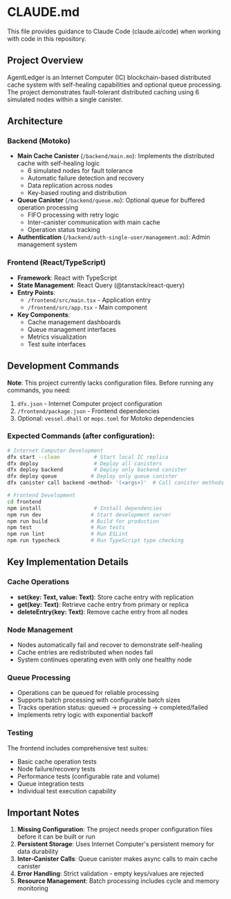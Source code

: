 # CLAUDE.md

This file provides guidance to Claude Code (claude.ai/code) when working with code in this repository.

## Project Overview

AgentLedger is an Internet Computer (IC) blockchain-based distributed cache system with self-healing capabilities and optional queue processing. The project demonstrates fault-tolerant distributed caching using 6 simulated nodes within a single canister.

## Architecture

### Backend (Motoko)
- **Main Cache Canister** (`/backend/main.mo`): Implements the distributed cache with self-healing logic
  - 6 simulated nodes for fault tolerance
  - Automatic failure detection and recovery
  - Data replication across nodes
  - Key-based routing and distribution
- **Queue Canister** (`/backend/queue.mo`): Optional queue for buffered operation processing
  - FIFO processing with retry logic
  - Inter-canister communication with main cache
  - Operation status tracking
- **Authentication** (`/backend/auth-single-user/management.mo`): Admin management system

### Frontend (React/TypeScript)
- **Framework**: React with TypeScript
- **State Management**: React Query (@tanstack/react-query)
- **Entry Points**: 
  - `/frontend/src/main.tsx` - Application entry
  - `/frontend/src/app.tsx` - Main component
- **Key Components**:
  - Cache management dashboards
  - Queue management interfaces
  - Metrics visualization
  - Test suite interfaces

## Development Commands

**Note**: This project currently lacks configuration files. Before running any commands, you need:
1. `dfx.json` - Internet Computer project configuration
2. `/frontend/package.json` - Frontend dependencies
3. Optional: `vessel.dhall` or `mops.toml` for Motoko dependencies

### Expected Commands (after configuration):
```bash
# Internet Computer Development
dfx start --clean           # Start local IC replica
dfx deploy                  # Deploy all canisters
dfx deploy backend          # Deploy only backend canister
dfx deploy queue           # Deploy only queue canister
dfx canister call backend <method> '(<args>)'  # Call canister methods

# Frontend Development
cd frontend
npm install                 # Install dependencies
npm run dev                # Start development server
npm run build              # Build for production
npm test                   # Run tests
npm run lint               # Run ESLint
npm run typecheck          # Run TypeScript type checking
```

## Key Implementation Details

### Cache Operations
- **set(key: Text, value: Text)**: Store cache entry with replication
- **get(key: Text)**: Retrieve cache entry from primary or replica
- **deleteEntry(key: Text)**: Remove cache entry from all nodes

### Node Management
- Nodes automatically fail and recover to demonstrate self-healing
- Cache entries are redistributed when nodes fail
- System continues operating even with only one healthy node

### Queue Processing
- Operations can be queued for reliable processing
- Supports batch processing with configurable batch sizes
- Tracks operation status: queued → processing → completed/failed
- Implements retry logic with exponential backoff

### Testing
The frontend includes comprehensive test suites:
- Basic cache operation tests
- Node failure/recovery tests
- Performance tests (configurable rate and volume)
- Queue integration tests
- Individual test execution capability

## Important Notes

1. **Missing Configuration**: The project needs proper configuration files before it can be built or run
2. **Persistent Storage**: Uses Internet Computer's persistent memory for data durability
3. **Inter-Canister Calls**: Queue canister makes async calls to main cache canister
4. **Error Handling**: Strict validation - empty keys/values are rejected
5. **Resource Management**: Batch processing includes cycle and memory monitoring